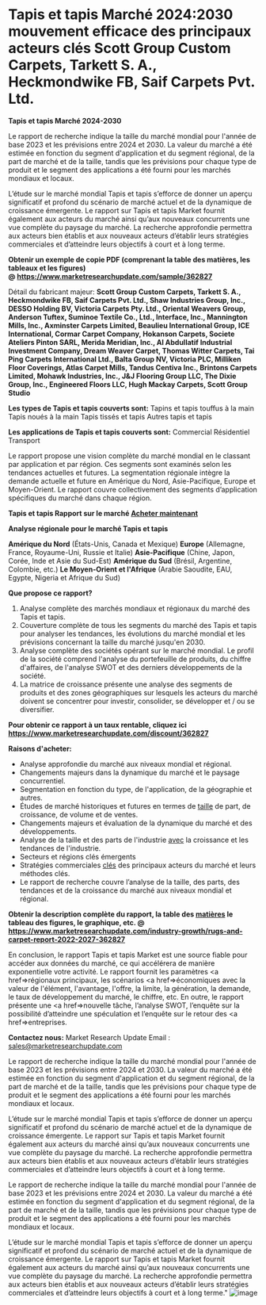 # Tapis et tapis Marché 2024:2030 mouvement efficace des principaux acteurs clés Scott Group Custom Carpets, Tarkett S. A., Heckmondwike FB, Saif Carpets Pvt. Ltd.

<strong>Tapis et tapis Marché 2024-2030</strong>

Le rapport de recherche indique la taille du marché mondial pour l'année de base 2023 et les prévisions entre 2024 et 2030. La valeur du marché a été estimée en fonction du segment d'application et du segment régional, de la part de marché et de la taille, tandis que les prévisions pour chaque type de produit et le segment des applications a été fourni pour les marchés mondiaux et locaux.

L’étude sur le marché mondial Tapis et tapis s’efforce de donner un aperçu significatif et profond du scénario de marché actuel et de la dynamique de croissance émergente. Le rapport sur Tapis et tapis Market fournit également aux acteurs du marché ainsi qu’aux nouveaux concurrents une vue complète du paysage du marché. La recherche approfondie permettra aux acteurs bien établis et aux nouveaux acteurs d’établir leurs stratégies commerciales et d’atteindre leurs objectifs à court et à long terme.

<strong><b>Obtenir un exemple de copie PDF (comprenant la table des matières, les tableaux et les figures) @ </b></strong><strong><a href=http://www.marketresearchupdate.com/sample/362827>https://www.marketresearchupdate.com/sample/362827</a></strong></u></a></strong>

Détail du fabricant majeur:
<strong>Scott Group Custom Carpets, Tarkett S. A., Heckmondwike FB, Saif Carpets Pvt. Ltd., Shaw Industries Group, Inc., DESSO Holding BV, Victoria Carpets Pty. Ltd., Oriental Weavers Group, Anderson Tuftex, Suminoe Textile Co., Ltd., Interface, Inc., Mannington Mills, Inc., Axminster Carpets Limited, Beaulieu International Group, ICE International, Cormar Carpet Company, Hokanson Carpets, Societe Ateliers Pinton SARL, Merida Meridian, Inc., Al Abdullatif Industrial Investment Company, Dream Weaver Carpet, Thomas Witter Carpets, Tai Ping Carpets International Ltd., Balta Group NV, Victoria PLC, Milliken Floor Coverings, Atlas Carpet Mills, Tandus Centiva Inc., Brintons Carpets Limited, Mohawk Industries, Inc., J&J Flooring Group LLC, The Dixie Group, Inc., Engineered Floors LLC, Hugh Mackay Carpets, Scott Group Studio</strong>

<strong>Les types de Tapis et tapis couverts sont:</strong>
Tapins et tapis touffus à la main
Tapis noués à la main
Tapis tissés et tapis
Autres tapis et tapis

<strong>Les applications de Tapis et tapis couverts sont:</strong>
Commercial
Résidentiel
Transport

Le rapport propose une vision complète du marché mondial en le classant par application et par région. Ces segments sont examinés selon les tendances actuelles et futures. La segmentation régionale intègre la demande actuelle et future en Amérique du Nord, Asie-Pacifique, Europe et Moyen-Orient. Le rapport couvre collectivement des segments d’application spécifiques du marché dans chaque région.

<strong>Tapis et tapis Rapport sur le marché <a href=https://www.marketresearchupdate.com/buynow/362827> Acheter maintenant </a></strong></a></strong>

<strong>Analyse régionale pour le marché Tapis et tapis</strong>

<strong>Amérique du Nord</strong> (États-Unis, Canada et Mexique)
<strong>Europe</strong> (Allemagne, France, Royaume-Uni, Russie et Italie)
<strong>Asie-Pacifique</strong> (Chine, Japon, Corée, Inde et Asie du Sud-Est)
<strong>Amérique du Sud</strong> (Brésil, Argentine, Colombie, etc.)
<strong>Le Moyen-Orient et l'Afrique</strong> (Arabie Saoudite, EAU, Egypte, Nigeria et Afrique du Sud)

<strong>Que propose ce rapport?</strong>

1) Analyse complète des marchés mondiaux et régionaux du marché des Tapis et tapis.
2) Couverture complète de tous les segments du marché des Tapis et tapis pour analyser les tendances, les évolutions du marché mondial et les prévisions concernant la taille du marché jusqu'en 2030.
3) Analyse complète des sociétés opérant sur le marché mondial. Le profil de la société comprend l'analyse du portefeuille de produits, du chiffre d'affaires, de l'analyse SWOT et des derniers développements de la société.
4) La matrice de croissance présente une analyse des segments de produits et des zones géographiques sur lesquels les acteurs du marché doivent se concentrer pour investir, consolider, se développer et / ou se diversifier.

<strong>Pour obtenir ce rapport à un taux rentable, cliquez ici</strong>
<strong><a href=https://www.marketresearchupdate.com/discount/362827>https://www.marketresearchupdate.com/discount/362827</a></strong></b></u></strong></a>

<strong>Raisons d'acheter:</strong>
<ul>
  <li>Analyse approfondie du marché aux niveaux mondial et régional.</li>
  <li>Changements majeurs dans la dynamique du marché et le paysage concurrentiel.</li>
  <li>Segmentation en fonction du type, de l'application, de la géographie et autres.</li>
  <li>Études de marché historiques et futures en termes de <a href=>taille</a> de part, de croissance, de volume et de ventes.</li>
  <li>Changements majeurs et évaluation de la dynamique du marché et des développements.</li>
  <li>Analyse de la taille et des parts de l'industrie <a href=>avec</a> la croissance et les tendances de l'industrie.</li>
  <li>Secteurs et régions clés émergents</li>
  <li>Stratégies commerciales <a href=>clés</a> des principaux acteurs du marché et leurs méthodes clés.</li>
  <li>Le rapport de recherche couvre l’analyse de la taille, des parts, des tendances et de la croissance du marché aux niveaux mondial et régional.</li>
</ul>
<strong><b>Obtenir la description complète du rapport, la table des <a href=>matières</a> le tableau des figures, le graphique, etc. @ </b></strong> <strong><a href=https://www.marketresearchupdate.com/industry-growth/rugs-and-carpet-report-2022-2027-362827>https://www.marketresearchupdate.com/industry-growth/rugs-and-carpet-report-2022-2027-362827</a></strong></a></strong>

En conclusion, le rapport Tapis et tapis Market est une source fiable pour accéder aux données du marché, ce qui accélérera de manière exponentielle votre activité. Le rapport fournit les paramètres <a href=>régionaux</a> principaux, les scénarios <a href=>économiques</a> avec la valeur de l'élément, l'avantage, l'offre, la limite, la génération, la demande, le taux de développement du marché, le chiffre, etc. En outre, le rapport présente une <a href=>nouvelle</a> tâche, l’analyse SWOT, l’enquête sur la possibilité d’atteindre une spéculation et l’enquête sur le retour des <a href=>entreprises.</a>

<strong>Contactez nous:</strong>
Market Research Update
Email : sales@marketresearchupdate.com

Le rapport de recherche indique la taille du marché mondial pour l'année de base 2023 et les prévisions entre 2024 et 2030. La valeur du marché a été estimée en fonction du segment d'application et du segment régional, de la part de marché et de la taille, tandis que les prévisions pour chaque type de produit et le segment des applications a été fourni pour les marchés mondiaux et locaux.

L’étude sur le marché mondial Tapis et tapis s’efforce de donner un aperçu significatif et profond du scénario de marché actuel et de la dynamique de croissance émergente. Le rapport sur Tapis et tapis Market fournit également aux acteurs du marché ainsi qu’aux nouveaux concurrents une vue complète du paysage du marché. La recherche approfondie permettra aux acteurs bien établis et aux nouveaux acteurs d’établir leurs stratégies commerciales et d’atteindre leurs objectifs à court et à long terme.

Le rapport de recherche indique la taille du marché mondial pour l'année de base 2023 et les prévisions entre 2024 et 2030. La valeur du marché a été estimée en fonction du segment d'application et du segment régional, de la part de marché et de la taille, tandis que les prévisions pour chaque type de produit et le segment des applications a été fourni pour les marchés mondiaux et locaux.

L’étude sur le marché mondial Tapis et tapis s’efforce de donner un aperçu significatif et profond du scénario de marché actuel et de la dynamique de croissance émergente. Le rapport sur Tapis et tapis Market fournit également aux acteurs du marché ainsi qu’aux nouveaux concurrents une vue complète du paysage du marché. La recherche approfondie permettra aux acteurs bien établis et aux nouveaux acteurs d’établir leurs stratégies commerciales et d’atteindre leurs objectifs à court et à long terme."
![image](https://github.com/romapatil009/Market-Trends/assets/126582232/bddd2f10-9314-4c50-917b-3352091ff85c)
